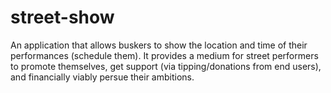 # street-show

An application that allows buskers to show the location and time of their performances (schedule them). It provides a medium for street performers to promote themselves, get support (via tipping/donations from end users), and financially viably persue their ambitions. 
